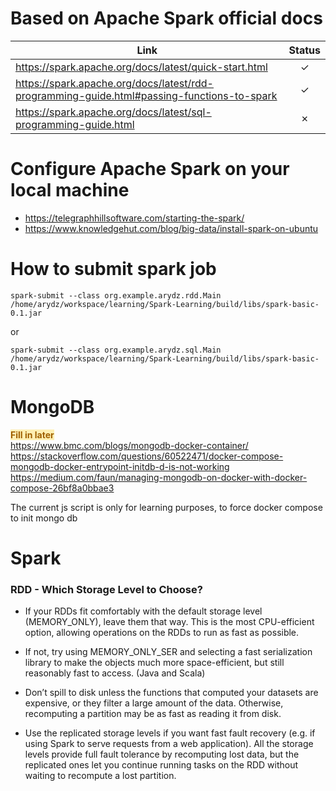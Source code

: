 # Based on Apache Spark official docs

| Link   |      Status     |
|----------|:-------------:|
| https://spark.apache.org/docs/latest/quick-start.html  | &check; |
| https://spark.apache.org/docs/latest/rdd-programming-guide.html#passing-functions-to-spark |   &check;   |
| https://spark.apache.org/docs/latest/sql-programming-guide.html | &cross;  |


# Configure Apache Spark on your local machine

- https://telegraphhillsoftware.com/starting-the-spark/
- https://www.knowledgehut.com/blog/big-data/install-spark-on-ubuntu

# How to submit spark job

```
spark-submit --class org.example.arydz.rdd.Main /home/arydz/workspace/learning/Spark-Learning/build/libs/spark-basic-0.1.jar
```
or
```
spark-submit --class org.example.arydz.sql.Main /home/arydz/workspace/learning/Spark-Learning/build/libs/spark-basic-0.1.jar
```

# MongoDB

<span style="color: #9F6000; background-color: #FEEFB3;">**Fill in later**</span><br>
https://www.bmc.com/blogs/mongodb-docker-container/
https://stackoverflow.com/questions/60522471/docker-compose-mongodb-docker-entrypoint-initdb-d-is-not-working
https://medium.com/faun/managing-mongodb-on-docker-with-docker-compose-26bf8a0bbae3

The current js script is only for learning purposes, to force docker compose to init mongo db

# Spark

### RDD - Which Storage Level to Choose?

- If your RDDs fit comfortably with the default storage level (MEMORY_ONLY), leave them that way. This is the most
  CPU-efficient option, allowing operations on the RDDs to run as fast as possible.

- If not, try using MEMORY_ONLY_SER and selecting a fast serialization library to make the objects much more
  space-efficient, but still reasonably fast to access. (Java and Scala)

- Don’t spill to disk unless the functions that computed your datasets are expensive, or they filter a large amount of
  the data. Otherwise, recomputing a partition may be as fast as reading it from disk.

- Use the replicated storage levels if you want fast fault recovery (e.g. if using Spark to serve requests from a web
  application). All the storage levels provide full fault tolerance by recomputing lost data, but the replicated ones
  let you continue running tasks on the RDD without waiting to recompute a lost partition.

